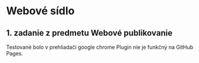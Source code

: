 # Webové sídlo

## 1. zadanie z predmetu Webové publikovanie

Testované bolo v prehliadači google chrome
Plugin nie je funkčný na GitHub Pages.